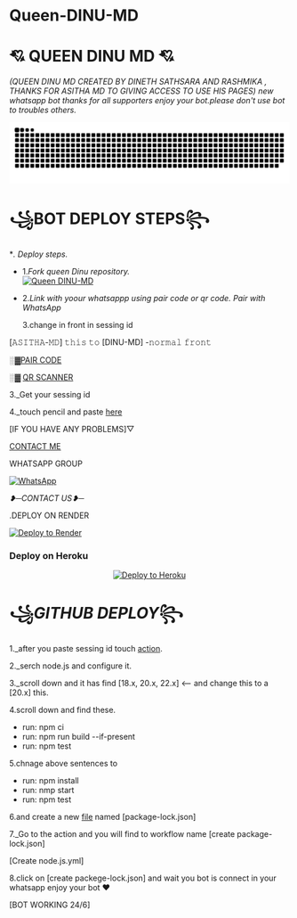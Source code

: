 # Queen-DINU-MD
 # 💘 QUEEN DINU MD 💘


  _(QUEEN DINU MD CREATED BY DINETH SATHSARA AND RASHMIKA , THANKS FOR ASITHA MD TO GIVING ACCESS TO USE HIS PAGES) new whatsapp bot thanks for all supporters enjoy your bot.please don't use bot to troubles others._
 
<p align="center">
<img src="https://github.com/Platane/snk/raw/output/github-contribution-grid-snake.svg" alt="nz" width="700"/>
</p>


   # ꧁BOT DEPLOY STEPS꧂


     
**. Deploy steps.*
 - 1._Fork queen Dinu repository._
    <br>
    <a href="https://github.com/Dinuob/Queen-DINU-MD/fork"><img title="Queen DINU-MD" src="https://img.shields.io/badge/FORK Queen_DINU-h?color=black&style=for-the-badge&logo=stackshare"></a>
 -  2._Link with yoour whatsappp using pair code or qr code._
   *Pair with WhatsApp*

     3.change in front in sessing id

   [𝙰𝚂𝙸𝚃𝙷𝙰-𝙼𝙳] 𝚝𝚑𝚒𝚜 𝚝𝚘 [DINU-MD] -𝚗𝚘𝚛𝚖𝚊𝚕 𝚏𝚛𝚘𝚗𝚝

 
 ░▓[PAIR CODE](https://asitha.top/pair) 
                    

░▓ [QR SCANNER ](https://asitha.top/qr)





 3._Get your sessing id 

 4._touch pencil and paste [here](https://github.com/Dinuob/Queen-DINU-MD/blob/main/session.js)



[IF YOU HAVE ANY PROBLEMS]▽

[CONTACT ME](https://wa.me/message/ORLONET77UUVI1)

WHATSAPP GROUP
  
   <a href="https://chat.whatsapp.com/CDacy9Q8jXu4Oi35wMHVX2"><img alt="WhatsApp" src="https://img.shields.io/badge/-Whatsapp%20Group-lightgrey?style=for-the-badge&logo=whatsapp&logoColor=white"/></a>
   
*❥─CONTACT US❥─*



.DEPLOY ON RENDER

[![Deploy to Render](https://render.com/images/deploy-to-render-button.svg)](https://render.com/deploy?repo=https://github.com/Dinuob/Queen-DINU-MD/tree/bot#queen-dinu-md.git)


 ### Deploy on Heroku
  
<p align="center">
    <a href="https://heroku.com/deploy?template=https://github.com/Mrrashmika/QUEEN-ANJU_XPRO">
      <img src="https://www.herokucdn.com/deploy/button.svg" alt="Deploy to Heroku">
    </a>
  </p>

 
   # ꧁*GITHUB DEPLOY*꧂

 1._after you paste sessing id touch [action](https://github.com/Dinuob/Queen-DINU-MD/actions/new).

 2._serch node.js and configure it.

 3._scroll down and it has find  [18.x, 20.x, 22.x] <-- and change this to a  [20.x] this.

 4.scroll down and find these.

   - run: npm ci
   - run: npm run build --if-present
   - run: npm test

5.chnage above sentences to

   - run: npm install
   - run: nmp start 
   - run: npm test

6.and create a new [file](https://github.com/Dinuob/Queen-DINU-MD/new/main) named [package-lock.json] 

7._Go to the action and you will find to workflow name
[create package-lock.json]

[Create node.js.yml]


8.click on [create packege-lock.json] and wait you bot is connect in your whatsapp enjoy your bot ❤️

[BOT WORKING 24/6]



